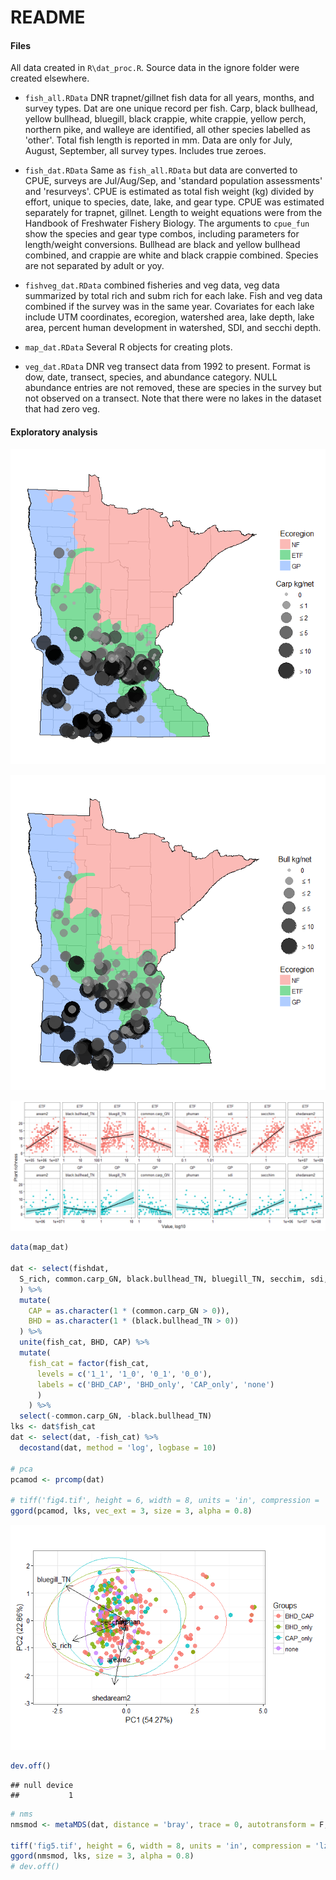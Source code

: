 # README



#### Files

All data created in `R\dat_proc.R`.  Source data in the ignore folder were created elsewhere.

* `fish_all.RData` DNR trapnet/gillnet fish data for all years, months, and survey types.  Dat are one unique record per fish.  Carp, black bullhead, yellow bullhead, bluegill, black crappie, white crappie, yellow perch, northern pike, and walleye are identified, all other species labelled as 'other'. Total fish length is reported in mm. Data are only for July, August, September, all survey types. Includes true zeroes. 

* `fish_dat.RData` Same as `fish_all.RData` but data are converted to CPUE, surveys are Jul/Aug/Sep, and 'standard population assessments' and 'resurveys'.  CPUE is estimated as total fish weight (kg) divided by effort, unique to species, date, lake, and gear type.  CPUE was estimated separately for trapnet, gillnet. Length to weight equations were from the Handbook of Freshwater Fishery Biology. The arguments to `cpue_fun` show the species and gear type combos, including parameters for length/weight conversions.  Bullhead are black and yellow bullhead combined, and crappie are white and black crappie combined. Species are not separated by adult or yoy. 

* `fishveg_dat.RData` combined fisheries and veg data, veg data summarized by total rich and subm rich for each lake.  Fish and veg data combined if the survey was in the same year. Covariates for each lake include UTM coordinates, ecoregion, watershed area, lake depth, lake area, percent human development in watershed, SDI, and secchi depth.   

* `map_dat.RData` Several R objects for creating plots. 

* `veg_dat.RData` DNR veg transect data from 1992 to present. Format is dow, date, transect, species, and abundance category.  NULL abundance entries are not removed, these are species in the survey but not observed on a transect.  Note that there were no lakes in the dataset that had zero veg.  

#### Exploratory analysis

![](README_files/figure-html/unnamed-chunk-2-1.png)<!-- -->
  
![](README_files/figure-html/unnamed-chunk-3-1.png)<!-- -->

![](README_files/figure-html/unnamed-chunk-4-1.png)<!-- -->


```r
data(map_dat)

dat <- select(fishdat, 
  S_rich, common.carp_GN, black.bullhead_TN, bluegill_TN, secchim, sdi, phuman, aream2, shedaream2
  ) %>% 
  mutate(
    CAP = as.character(1 * (common.carp_GN > 0)),
    BHD = as.character(1 * (black.bullhead_TN > 0))
  ) %>% 
  unite(fish_cat, BHD, CAP) %>% 
  mutate(
    fish_cat = factor(fish_cat, 
      levels = c('1_1', '1_0', '0_1', '0_0'),
      labels = c('BHD_CAP', 'BHD_only', 'CAP_only', 'none')
      )
    ) %>% 
  select(-common.carp_GN, -black.bullhead_TN)
lks <- dat$fish_cat
dat <- select(dat, -fish_cat) %>%
  decostand(dat, method = 'log', logbase = 10)

# pca  
pcamod <- prcomp(dat)

# tiff('fig4.tif', height = 6, width = 8, units = 'in', compression = 'lzw', res = 300, family = 'serif')
ggord(pcamod, lks, vec_ext = 3, size = 3, alpha = 0.8)
```

![](README_files/figure-html/unnamed-chunk-5-1.png)<!-- -->

```r
dev.off()
```

```
## null device 
##           1
```

```r
# nms
nmsmod <- metaMDS(dat, distance = 'bray', trace = 0, autotransform = F, k = 2)

tiff('fig5.tif', height = 6, width = 8, units = 'in', compression = 'lzw', res = 300, family = 'serif')
ggord(nmsmod, lks, size = 3, alpha = 0.8)
# dev.off()
```
